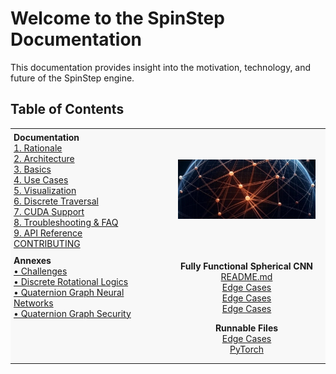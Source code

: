 # Welcome to the SpinStep Documentation

This documentation provides insight into the motivation, technology, and future of the SpinStep engine.

## Table of Contents

<table>
  <tr>
    <td style="width: 50%; background-color: #f8f8f8; vertical-align: top; padding: 5px;">
      <strong>Documentation</strong><br>
      <a href="01-rationale.md">1. Rationale</a><br>
      <a href="02-architecture.md">2. Architecture</a><br>
      <a href="03-basics.md">3. Basics</a><br>
      <a href="04-use-cases.md">4. Use Cases</a><br>
      <a href="05-visualization.md">5. Visualization</a><br>
      <a href="06-discrete-traversal.md">6. Discrete Traversal</a><br>
      <a href="07-cuda-support.md">7. CUDA Support</a><br>
      <a href="08-troubleshooting.md">8. Troubleshooting & FAQ</a><br>
      <a href="09-API-reference.md">9. API Reference</a><br>
      <a href="CONTRIBUTING.md">CONTRIBUTING</a>
    </td>
    <td style="width: 50%; background-color: #f8f8f8; text-align: center; vertical-align: middle; padding: 16px;">
      <img src="assets/img/docs-bg1.png" alt="An artistic concept of a spherical graph" style="max-width: 100%; height: auto;">
    </td>
  </tr>
  <tr>
    <td style="background-color: #f8f8f8; vertical-align: top; padding: 5px;">
      <strong>Annexes</strong><br>
      <a href="annex-challenges.md">• Challenges</a><br>
      <a href="annex-discrete-rotational-logics.md">• Discrete Rotational Logics</a><br>
      <a href="annex-qgnn.md">• Quaternion Graph Neural Networks</a><br>
      <a href="annex-security.md">• Quaternion Graph Security</a>
    </td>
   <td style="background-color: #f8f8f8; padding: 1em; text-align: center; vertical-align: top;">
  <div style="margin-bottom: 1em;">
    <strong>Fully Functional Spherical CNN</strong><br>
    <a href="https://github.com/VoxLeone/SpinStep">README.md</a><br>
    <a href="benchmark/qgnn.py">Edge Cases</a><br>
    <a href="benchmark/qgnn.py">Edge Cases</a><br>
    <a href="benchmark/qgnn.py">Edge Cases</a>
  </div>
  <div>
    <strong>Runnable Files</strong><br>
    <a href="https://github.com/VoxLeone">Edge Cases</a><br>
    <a href="https://pytorch.org">PyTorch</a>
  </div>
</td>

  </tr>
</table>
